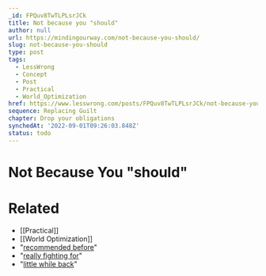```yaml
---
_id: FPQuv8TwTLPLsrJCk
title: Not because you "should"
author: null
url: https://mindingourway.com/not-because-you-should/
slug: not-because-you-should
type: post
tags:
  - LessWrong
  - Concept
  - Post
  - Practical
  - World_Optimization
href: https://www.lesswrong.com/posts/FPQuv8TwTLPLsrJCk/not-because-you-should
sequence: Replacing Guilt
chapter: Drop your obligations
synchedAt: '2022-09-01T09:26:03.848Z'
status: todo
---
```


# Not Because You "should"


# Related

- [[Practical]]
- [[World Optimization]]
- "[recommended before](http://mindingourway.com/deregulating-distraction-moving-towards-the-goal-and-level-hopping/)"
- "[really fighting for](http://mindingourway.com/youre-allowed-to-fight-for-something/)"
- "[little while back](http://mindingourway.com/on-caring/)"